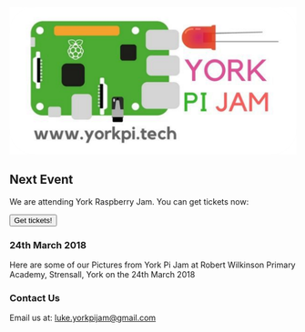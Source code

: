 <img src="York Pi Jam Logo.png" alt="Logo">

## Next Event

We are attending York Raspberry Jam. You can get tickets now:
<form>
<input type="button" value="Get tickets!" onclick="window.location.href='https://www.eventbrite.co.uk/e/york-raspberry-jam-tickets-44586926698?aff=es2'" />
</form>

### 24th March 2018

Here are some of our Pictures from York Pi Jam at Robert Wilkinson Primary Academy, Strensall, York on the 24th March 2018

### Contact Us

Email us at: luke.yorkpijam@gmail.com
